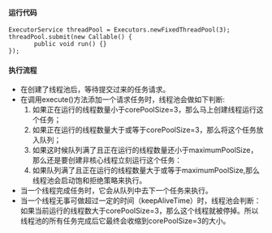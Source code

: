 #### 运行代码
```
ExecutorService threadPool = Executors.newFixedThreadPool(3);
threadPool.submit(new Callable() {
       public void run() {}
});
```

#### 执行流程
* 在创建了线程池后，等待提交过来的任务请求。
* 在调用execute()方法添加一个请求任务时，线程池会做如下判断:
    1. 如果正在运行的线程数量小于corePoolSize=3，那么马上创建线程运行这个任务；
    2. 如果正在运行的线程数量大于或等于corePoolSize=3，那么将这个任务放入队列；
    3. 如果这时候队列满了且正在运行的线程数量还小于maximumPoolSize，那么还是要创建非核心线程立刻运行这个任务：
    4. 如果队列满了且正在运行的线程数量大于或等于maximumPoolSize,那么线程池会启动饱和拒绝策略来执行。
* 当一个线程完成任务时，它会从队列中去下一个任务来执行。
* 当一个线程无事可做超过一定的时间（keepAliveTime）时，线程池会判断：
如果当前运行的线程数大于corePoolSize=3，那么这个线程就被停掉。所以线程池的所有任务完成后它最终会收缩到corePoolSize=3的大小。
